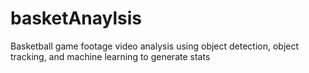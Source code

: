 # basketAnaylsis
Basketball game footage video analysis using object detection, object tracking, and machine learning to generate stats
